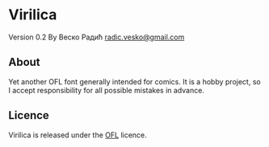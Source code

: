 # Virilica

Version 0.2
By Веско Радић <radic.vesko@gmail.com>

About
-----

Yet another OFL font generally intended for comics. It is a hobby project, so I accept responsibility for all possible mistakes in advance.

Licence
-------

Virilica is released under the [OFL](https://scripts.sil.org/cms/scripts/page.php?site_id=nrsi&id=OFL) licence.

